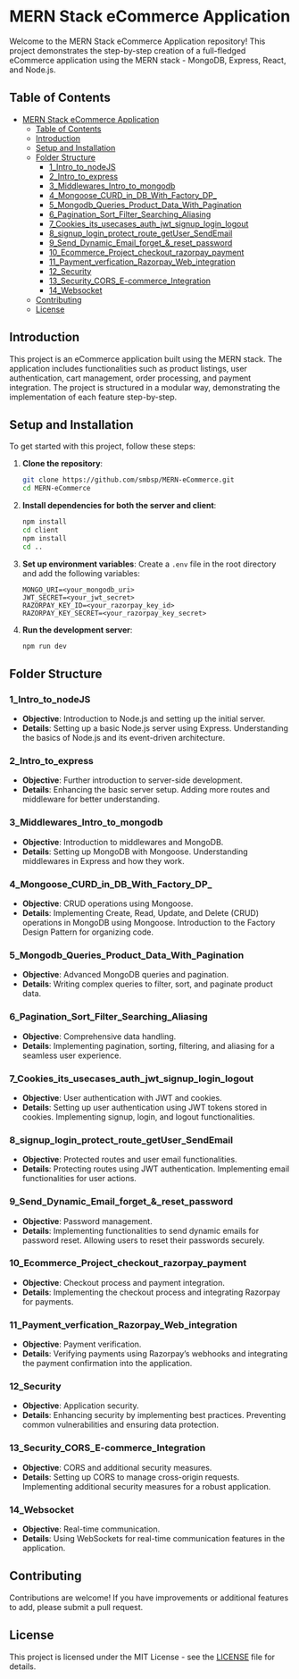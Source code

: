 # MERN Stack eCommerce Application

Welcome to the MERN Stack eCommerce Application repository! This project demonstrates the step-by-step creation of a full-fledged eCommerce application using the MERN stack - MongoDB, Express, React, and Node.js.

## Table of Contents

- [MERN Stack eCommerce Application](#mern-stack-ecommerce-application)
  - [Table of Contents](#table-of-contents)
  - [Introduction](#introduction)
  - [Setup and Installation](#setup-and-installation)
  - [Folder Structure](#folder-structure)
    - [1\_Intro\_to\_nodeJS](#1_intro_to_nodejs)
    - [2\_Intro\_to\_express](#2_intro_to_express)
    - [3\_Middlewares\_Intro\_to\_mongodb](#3_middlewares_intro_to_mongodb)
    - [4\_Mongoose\_CURD\_in\_DB\_With\_Factory\_DP\_](#4_mongoose_curd_in_db_with_factory_dp_)
    - [5\_Mongodb\_Queries\_Product\_Data\_With\_Pagination](#5_mongodb_queries_product_data_with_pagination)
    - [6\_Pagination\_Sort\_Filter\_Searching\_Aliasing](#6_pagination_sort_filter_searching_aliasing)
    - [7\_Cookies\_its\_usecases\_auth\_jwt\_signup\_login\_logout](#7_cookies_its_usecases_auth_jwt_signup_login_logout)
    - [8\_signup\_login\_protect\_route\_getUser\_SendEmail](#8_signup_login_protect_route_getuser_sendemail)
    - [9\_Send\_Dynamic\_Email\_forget\_\&\_reset\_password](#9_send_dynamic_email_forget__reset_password)
    - [10\_Ecommerce\_Project\_checkout\_razorpay\_payment](#10_ecommerce_project_checkout_razorpay_payment)
    - [11\_Payment\_verfication\_Razorpay\_Web\_integration](#11_payment_verfication_razorpay_web_integration)
    - [12\_Security](#12_security)
    - [13\_Security\_CORS\_E-commerce\_Integration](#13_security_cors_e-commerce_integration)
    - [14\_Websocket](#14_websocket)
  - [Contributing](#contributing)
  - [License](#license)

## Introduction

This project is an eCommerce application built using the MERN stack. The application includes functionalities such as product listings, user authentication, cart management, order processing, and payment integration. The project is structured in a modular way, demonstrating the implementation of each feature step-by-step.

## Setup and Installation

To get started with this project, follow these steps:

1. **Clone the repository**:
    ```sh
    git clone https://github.com/smbsp/MERN-eCommerce.git
    cd MERN-eCommerce
    ```

2. **Install dependencies for both the server and client**:
    ```sh
    npm install
    cd client
    npm install
    cd ..
    ```

3. **Set up environment variables**:
    Create a `.env` file in the root directory and add the following variables:
    ```env
    MONGO_URI=<your_mongodb_uri>
    JWT_SECRET=<your_jwt_secret>
    RAZORPAY_KEY_ID=<your_razorpay_key_id>
    RAZORPAY_KEY_SECRET=<your_razorpay_key_secret>
    ```

4. **Run the development server**:
    ```sh
    npm run dev
    ```

## Folder Structure

### 1_Intro_to_nodeJS

- **Objective**: Introduction to Node.js and setting up the initial server.
- **Details**: Setting up a basic Node.js server using Express. Understanding the basics of Node.js and its event-driven architecture.

### 2_Intro_to_express

- **Objective**: Further introduction to server-side development.
- **Details**: Enhancing the basic server setup. Adding more routes and middleware for better understanding.

### 3_Middlewares_Intro_to_mongodb

- **Objective**: Introduction to middlewares and MongoDB.
- **Details**: Setting up MongoDB with Mongoose. Understanding middlewares in Express and how they work.

### 4_Mongoose_CURD_in_DB_With_Factory_DP_

- **Objective**: CRUD operations using Mongoose.
- **Details**: Implementing Create, Read, Update, and Delete (CRUD) operations in MongoDB using Mongoose. Introduction to the Factory Design Pattern for organizing code.

### 5_Mongodb_Queries_Product_Data_With_Pagination

- **Objective**: Advanced MongoDB queries and pagination.
- **Details**: Writing complex queries to filter, sort, and paginate product data.

### 6_Pagination_Sort_Filter_Searching_Aliasing

- **Objective**: Comprehensive data handling.
- **Details**: Implementing pagination, sorting, filtering, and aliasing for a seamless user experience.

### 7_Cookies_its_usecases_auth_jwt_signup_login_logout

- **Objective**: User authentication with JWT and cookies.
- **Details**: Setting up user authentication using JWT tokens stored in cookies. Implementing signup, login, and logout functionalities.

### 8_signup_login_protect_route_getUser_SendEmail

- **Objective**: Protected routes and user email functionalities.
- **Details**: Protecting routes using JWT authentication. Implementing email functionalities for user actions.

### 9_Send_Dynamic_Email_forget_&_reset_password

- **Objective**: Password management.
- **Details**: Implementing functionalities to send dynamic emails for password reset. Allowing users to reset their passwords securely.

### 10_Ecommerce_Project_checkout_razorpay_payment

- **Objective**: Checkout process and payment integration.
- **Details**: Implementing the checkout process and integrating Razorpay for payments.

### 11_Payment_verfication_Razorpay_Web_integration

- **Objective**: Payment verification.
- **Details**: Verifying payments using Razorpay’s webhooks and integrating the payment confirmation into the application.

### 12_Security

- **Objective**: Application security.
- **Details**: Enhancing security by implementing best practices. Preventing common vulnerabilities and ensuring data protection.

### 13_Security_CORS_E-commerce_Integration

- **Objective**: CORS and additional security measures.
- **Details**: Setting up CORS to manage cross-origin requests. Implementing additional security measures for a robust application.

### 14_Websocket

- **Objective**: Real-time communication.
- **Details**: Using WebSockets for real-time communication features in the application.

## Contributing

Contributions are welcome! If you have improvements or additional features to add, please submit a pull request.

## License

This project is licensed under the MIT License - see the [LICENSE](LICENSE) file for details.
